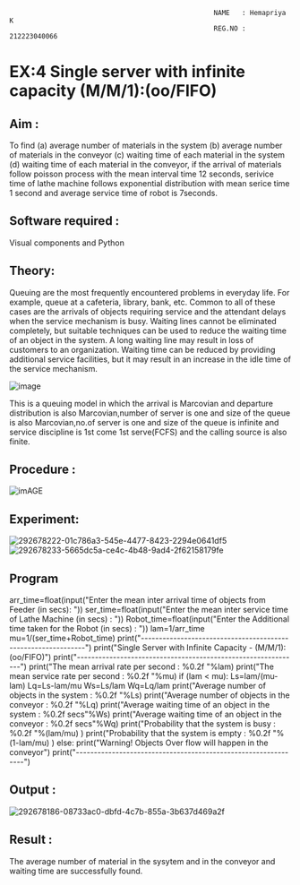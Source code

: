                                                        NAME   : Hemapriya K
                                                       REG.NO : 212223040066
# EX:4 Single server with infinite capacity (M/M/1):(oo/FIFO)
## Aim :
To find (a) average number of materials in the system (b) average number of materials in the conveyor (c) waiting time of each material in the system (d) waiting time of each material in the conveyor, if the arrival  of materials follow poisson process with the mean interval time 12 seconds, serivice time of lathe machine follows exponential distribution with mean serice time 1 second and average service time of robot is 7seconds.

## Software required :
Visual components and Python

## Theory:
Queuing are the most frequently encountered problems in everyday life. For example, queue at a cafeteria, library, bank, etc. Common to all of these cases are the arrivals of objects requiring service and the attendant delays when the service mechanism is busy. Waiting lines cannot be eliminated completely, but suitable techniques can be used to reduce the waiting time of an object in the system. A long waiting line may result in loss of customers to an organization. Waiting time can be reduced by providing additional service facilities, but it may result in an increase in the idle time of the service mechanism.

![image](1.png)

This is a queuing model in which the arrival is Marcovian and departure distribution is also Marcovian,number of server is one and size of the queue is also Marcovian,no.of server is one and size of the queue is infinite and service discipline is 1st come 1st serve(FCFS) and the calling source is also finite.

## Procedure :

![imAGE](2.png)



## Experiment:


 ![292678222-01c786a3-545e-4477-8423-2294e0641df5](https://github.com/HemapriyaOfficial/Single-server-infinite-capacity---Markov-Model/assets/147114275/d9bfbb4a-cb2f-4818-a93e-4f0bbfe6e0fb)
![292678233-5665dc5a-ce4c-4b48-9ad4-2f62158179fe](https://github.com/HemapriyaOfficial/Single-server-infinite-capacity---Markov-Model/assets/147114275/2c12284b-37b3-49a7-b31a-4d981096dc79)

## Program

arr_time=float(input("Enter the mean inter arrival time of objects from Feeder (in secs): "))
ser_time=float(input("Enter the mean  inter service time of Lathe Machine (in secs) :  "))
Robot_time=float(input("Enter the Additional time taken for the Robot (in secs) :  "))
lam=1/arr_time
mu=1/(ser_time+Robot_time)
print("--------------------------------------------------------------")
print("Single Server with Infinite Capacity - (M/M/1):(oo/FIFO)")
print("--------------------------------------------------------------")
print("The mean arrival rate per second : %0.2f "%lam)
print("The mean service rate per second : %0.2f "%mu)
if (lam <  mu):
    Ls=lam/(mu-lam)
    Lq=Ls-lam/mu
    Ws=Ls/lam
    Wq=Lq/lam
    print("Average number of objects in the system : %0.2f "%Ls)
    print("Average number of objects in the conveyor :  %0.2f "%Lq)
    print("Average waiting time of an object in the system : %0.2f secs"%Ws)
    print("Average waiting time of an object in the conveyor : %0.2f secs"%Wq)
    print("Probability that the system is busy : %0.2f "%(lam/mu) )
    print("Probability that the system is empty : %0.2f "%(1-lam/mu) )
else:
    print("Warning! Objects Over flow will happen in the conveyor")
print("---------------------------------------------------------------")

## Output :
![292678186-08733ac0-dbfd-4c7b-855a-3b637d469a2f](https://github.com/HemapriyaOfficial/Single-server-infinite-capacity---Markov-Model/assets/147114275/3e44f4a5-f072-4dc0-a79b-6f2367c96b1e)

## Result :
The average number of material in the sysytem and in the conveyor and waiting time are successfully found.
